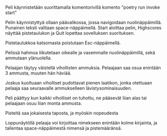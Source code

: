 Peli käynnistetään suorittamalla komentorivillä komento "poetry run invoke start"

Pelin käynnistyttyä ollaan päävalikossa, jossa navigoidaan nuolinäppäimillä. Punainen teksti valitaan space-näppäimellä. Start aloittaa pelin, Highscores näyttää pistetaulukon ja Quit lopettaa sovelluksen suorituksen.

Pistetaulukkoa katsomasta poistutaan Esc-näppäimellä.

Pelissä hahmoa liikutetaan oikealle ja vasemmalle nuolinäppäimillä, sekä ammutaan ylänuolella.

Pelaajan täytyy väistellä vihollisten ammuksia. Pelaajaan saa osua enintään 3 ammusta, muuten hän häviää.

Joskus kuoltuaan viholliset pudottavat pienen laatikon, jonka otettuaan pelaaja saa seuraavalle ammukselleen lävistysominaisuuden.

Peli päättyy kun kaikki viholliset on tuhottu, ne pääsevät liian alas tai pelaajaan osuu liian monta ammusta.

Pisteitä saa jokaisesta taposta, ja myöskin nopeudesta

Loppunäytöllä pelaaja voi kirjoittaa nimekseen enintään kolme kirjainta, ja tallentaa space-näppäimestä nimensä ja pistemääränsä.
